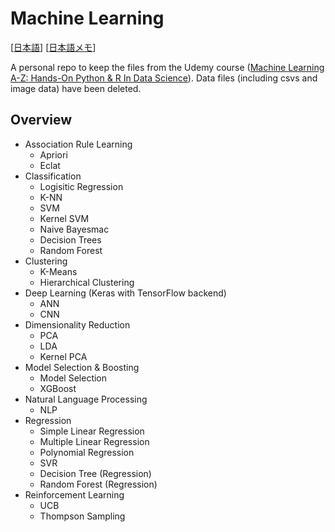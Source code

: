 # Machine Learning

[[日本語](<README(JA).md>)]
[[日本語メモ](<Memo(JA).md>)]

A personal repo to keep the files from the Udemy course ([Machine Learning A-Z: Hands-On Python & R In Data Science](https://www.udemy.com/course/machinelearning/)). Data files (including csvs and image data) have been deleted.

## Overview

- Association Rule Learning
  - Apriori
  - Eclat
- Classification
  - Logisitic Regression
  - K-NN
  - SVM
  - Kernel SVM
  - Naive Bayesmac
  - Decision Trees
  - Random Forest
- Clustering 
  - K-Means
  - Hierarchical Clustering
- Deep Learning (Keras with TensorFlow backend)
  - ANN
  - CNN 
- Dimensionality Reduction
  - PCA
  - LDA
  - Kernel PCA
- Model Selection & Boosting
  - Model Selection
  - XGBoost
- Natural Language Processing
  - NLP
- Regression
  - Simple Linear Regression
  - Multiple Linear Regression
  - Polynomial Regression
  - SVR
  - Decision Tree (Regression)
  - Random Forest (Regression)
- Reinforcement Learning
  - UCB
  - Thompson Sampling

